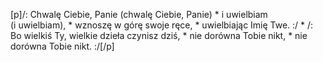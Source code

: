 [p]/: Chwalę Ciebie, Panie (chwalę Ciebie, Panie) * i uwielbiam (i uwielbiam), * wznoszę w górę swoje ręce, * uwielbiając Imię Twe. :/ * /: Bo wielkiś Ty, wielkie dzieła czynisz dziś, * nie dorówna Tobie nikt, * nie dorówna Tobie nikt. :/[/p]